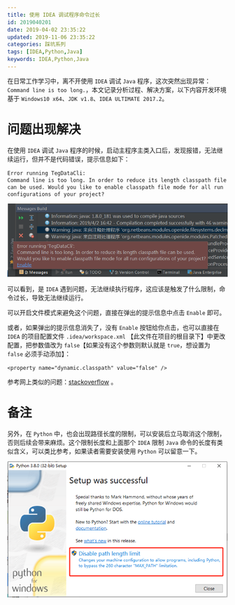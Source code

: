```yaml
---
title: 使用 IDEA 调试程序命令过长
id: 2019040201
date: 2019-04-02 23:35:22
updated: 2019-11-06 23:35:22
categories: 踩坑系列
tags: [IDEA,Python,Java]
keywords: IDEA,Python,Java
---
```



在日常工作学习中，离不开使用 `IDEA` 调试 `Java` 程序，这次突然出现异常：`Command line is too long.`，本文记录分析过程、解决方案，以下内容开发环境基于 `Windows10 x64`、`JDK v1.8`、`IDEA ULTIMATE 2017.2`。


<!-- more -->


# 问题出现解决


在使用 `IDEA` 调试 `Java` 程序的时候，启动主程序主类入口后，发现报错，无法继续运行，但并不是代码错误，提示信息如下：

```
Error running TegDataCli: 
Command line is too long. In order to reduce its length classpath file can be used. Would you like to enable classpath file mode for all run configurations of your project?
```

![提示信息](https://raw.githubusercontent.com/iplaypi/img-playpi/master/img/2019/20191107002909.png "提示信息")

可以看到，是 `IDEA` 遇到问题，无法继续执行程序，这应该是触发了什么限制，命令过长，导致无法继续运行。

可以开启文件模式来避免这个问题，直接在弹出的提示信息中点击 `Enable` 即可。

或者，如果弹出的提示信息消失了，没有 `Enable` 按钮给你点击，也可以直接在 `IDEA` 的项目配置文件 `.idea/workspace.xml` 【此文件在项目的根目录下】中更改配置，把参数值改为 `false`【如果没有这个参数则默认就是 `true`，想设置为 `false` 必须手动添加】：

```
<property name="dynamic.classpath" value="false" />
```

参考网上类似的问题：[stackoverflow](https://stackoverflow.com/questions/6381213/idea-10-5-command-line-is-too-long) 。


# 备注


另外，在 `Python` 中，也会出现路径长度的限制，可以安装后立马取消这个限制，否则后续会带来麻烦。这个限制长度和上面那个 `IDEA` 限制 `Java` 命令的长度有类似含义，可以类比参考，如果读者需要安装使用 `Python` 可以留意一下。

![Python 路径限制](https://raw.githubusercontent.com/iplaypi/img-playpi/master/img/2019/20191107003421.png "Python 路径限制")

